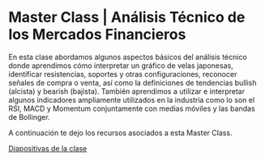 # Master Class | Análisis Técnico de los Mercados Financieros

En esta clase abordamos algunos aspectos básicos del análisis técnico donde aprendimos cómo interpretar un gráfico de velas japonesas, identificar resistencias, soportes y otras configuraciones, reconocer señales de compra o venta, así como la definiciones de tendencias bullish (alcista) y bearish (bajista). También aprendimos a utilizar e interpretar algunos indicadores ampliamente utilizados en la industria como lo son el RSI, MACD y Momentum conjuntamente con medias móviles y las bandas de Bollinger. 

A continuación te dejo los recursos asociados a esta Master Class.

[Diapositivas de la clase](2024/MasterClass_Análisis_Técnico.pdf)
